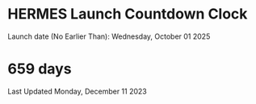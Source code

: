 # HERMES Launch Countdown Clock

Launch date (No Earlier Than): Wednesday, October 01 2025
# 659 days

Last Updated Monday, December 11 2023